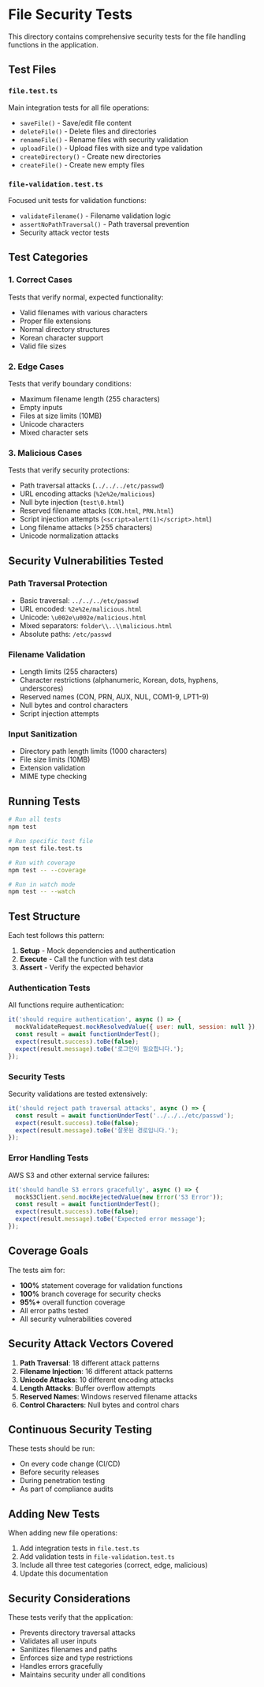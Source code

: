 # File Security Tests

This directory contains comprehensive security tests for the file handling functions in the application.

## Test Files

### `file.test.ts`
Main integration tests for all file operations:
- `saveFile()` - Save/edit file content
- `deleteFile()` - Delete files and directories
- `renameFile()` - Rename files with security validation
- `uploadFile()` - Upload files with size and type validation
- `createDirectory()` - Create new directories
- `createFile()` - Create new empty files

### `file-validation.test.ts`
Focused unit tests for validation functions:
- `validateFilename()` - Filename validation logic
- `assertNoPathTraversal()` - Path traversal prevention
- Security attack vector tests

## Test Categories

### 1. Correct Cases
Tests that verify normal, expected functionality:
- Valid filenames with various characters
- Proper file extensions
- Normal directory structures
- Korean character support
- Valid file sizes

### 2. Edge Cases
Tests that verify boundary conditions:
- Maximum filename length (255 characters)
- Empty inputs
- Files at size limits (10MB)
- Unicode characters
- Mixed character sets

### 3. Malicious Cases
Tests that verify security protections:
- Path traversal attacks (`../../../etc/passwd`)
- URL encoding attacks (`%2e%2e/malicious`)
- Null byte injection (`test\0.html`)
- Reserved filename attacks (`CON.html`, `PRN.html`)
- Script injection attempts (`<script>alert(1)</script>.html`)
- Long filename attacks (>255 characters)
- Unicode normalization attacks

## Security Vulnerabilities Tested

### Path Traversal Protection
- Basic traversal: `../../../etc/passwd`
- URL encoded: `%2e%2e/malicious.html`
- Unicode: `\u002e\u002e/malicious.html`
- Mixed separators: `folder\\..\\malicious.html`
- Absolute paths: `/etc/passwd`

### Filename Validation
- Length limits (255 characters)
- Character restrictions (alphanumeric, Korean, dots, hyphens, underscores)
- Reserved names (CON, PRN, AUX, NUL, COM1-9, LPT1-9)
- Null bytes and control characters
- Script injection attempts

### Input Sanitization
- Directory path length limits (1000 characters)
- File size limits (10MB)
- Extension validation
- MIME type checking

## Running Tests

```bash
# Run all tests
npm test

# Run specific test file
npm test file.test.ts

# Run with coverage
npm test -- --coverage

# Run in watch mode
npm test -- --watch
```

## Test Structure

Each test follows this pattern:
1. **Setup** - Mock dependencies and authentication
2. **Execute** - Call the function with test data
3. **Assert** - Verify the expected behavior

### Authentication Tests
All functions require authentication:
```javascript
it('should require authentication', async () => {
  mockValidateRequest.mockResolvedValue({ user: null, session: null });
  const result = await functionUnderTest();
  expect(result.success).toBe(false);
  expect(result.message).toBe('로그인이 필요합니다.');
});
```

### Security Tests
Security validations are tested extensively:
```javascript
it('should reject path traversal attacks', async () => {
  const result = await functionUnderTest('../../../etc/passwd');
  expect(result.success).toBe(false);
  expect(result.message).toBe('잘못된 경로입니다.');
});
```

### Error Handling Tests
AWS S3 and other external service failures:
```javascript
it('should handle S3 errors gracefully', async () => {
  mockS3Client.send.mockRejectedValue(new Error('S3 Error'));
  const result = await functionUnderTest();
  expect(result.success).toBe(false);
  expect(result.message).toBe('Expected error message');
});
```

## Coverage Goals

The tests aim for:
- **100%** statement coverage for validation functions
- **100%** branch coverage for security checks
- **95%+** overall function coverage
- All error paths tested
- All security vulnerabilities covered

## Security Attack Vectors Covered

1. **Path Traversal**: 18 different attack patterns
2. **Filename Injection**: 16 different attack patterns  
3. **Unicode Attacks**: 10 different encoding attacks
4. **Length Attacks**: Buffer overflow attempts
5. **Reserved Names**: Windows reserved filename attacks
6. **Control Characters**: Null bytes and control chars

## Continuous Security Testing

These tests should be run:
- On every code change (CI/CD)
- Before security releases
- During penetration testing
- As part of compliance audits

## Adding New Tests

When adding new file operations:
1. Add integration tests in `file.test.ts`
2. Add validation tests in `file-validation.test.ts`
3. Include all three test categories (correct, edge, malicious)
4. Update this documentation

## Security Considerations

These tests verify that the application:
- Prevents directory traversal attacks
- Validates all user inputs
- Sanitizes filenames and paths
- Enforces size and type restrictions
- Handles errors gracefully
- Maintains security under all conditions